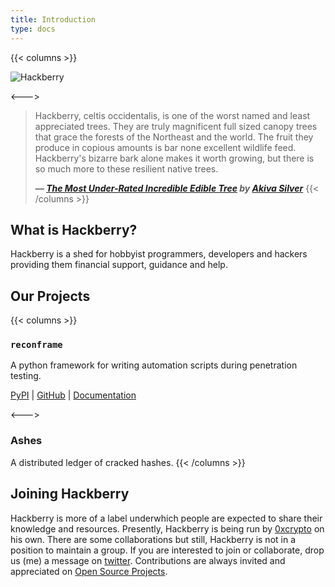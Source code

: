 ```yaml
---
title: Introduction
type: docs
---
```


{{< columns >}}

![Hackberry](/logo.png)

<--->

> Hackberry, celtis occidentalis, is one of the worst named and least appreciated trees. They are truly magnificent full sized canopy trees that grace the forests of the Northeast and the world. The fruit they produce in copious amounts is bar none excellent wildlife feed. Hackberry's bizarre bark alone makes it worth growing, but there is so much more to these resilient native trees.
> 
> **_— [The Most Under-Rated Incredible Edible Tree](http://www.twisted-tree.net/hackberry) by [Akiva Silver](http://www.twisted-tree.net)_**
{{< /columns >}}


## What is Hackberry?
Hackberry is a shed for hobbyist programmers, developers and hackers providing them financial support,
guidance and help.


## Our Projects

{{< columns >}}
### ```reconframe```

A python framework for writing automation scripts during penetration testing.

[PyPI](https://pypi.org/project/reconframe/) | [GitHub](https://github.com/hackberry-xyz/reconframe) | [Documentation](https://reconframe.readthedocs.io)

<--->

### Ashes

A distributed ledger of cracked hashes.
{{< /columns >}}


## Joining Hackberry

Hackberry is more of a label underwhich people are expected to share their knowledge and resources. Presently, Hackberry is being run by [0xcrypto](https://vi.hackberry.xyz) on his own. There are some collaborations but still, Hackberry is not in a position to maintain a group. If you are interested to join or collaborate, drop us (me) a message on [twitter](https://twitter.com/0xcrypto). Contributions are always invited and appreciated on [Open Source Projects](https://github.com/hackberry-xyz).
